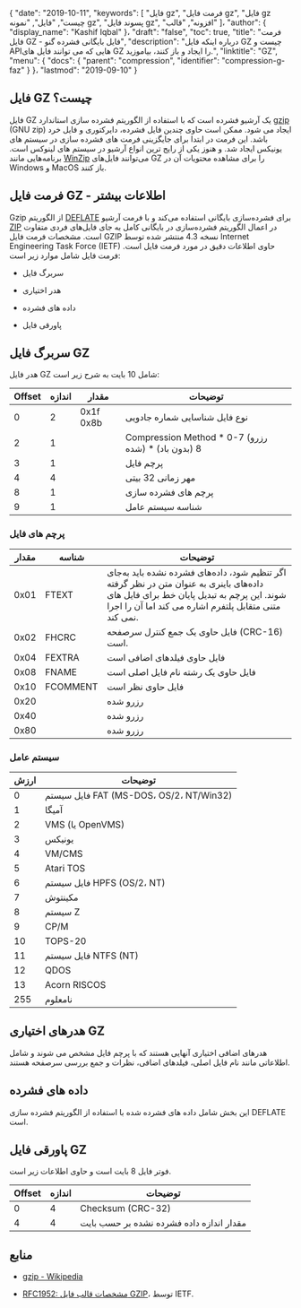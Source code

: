 {
  "date": "2019-10-11",
  "keywords": [
"فایل gz",
"فرمت فایل gz",
"فایل gz چیست",
"فایل",
"نمونه gz",
"پسوند فایل gz",
"افزونه",
"قالب"
]،
  "author": {
    "display_name": "Kashif Iqbal"
}،
  "draft": "false",
  "toc": true,
  "title": "فرمت فایل GZ - فایل بایگانی فشرده گنو",
  "description": "درباره اینکه فایل GZ چیست و APIهایی که می توانند فایل های GZ را ایجاد و باز کنند، بیاموزید.",
  "linktitle": "GZ",
  "menu": {
    "docs": {
      "parent": "compression",
      "identifier": "compression-g-faz"
}
}،
  "lastmod": "2019-09-10"
}

## فایل GZ چیست؟

فایل GZ یک آرشیو فشرده است که با استفاده از الگوریتم فشرده سازی استاندارد [gzip](https://en.wikipedia.org/wiki/Gzip) (GNU zip) ایجاد می شود. ممکن است حاوی چندین فایل فشرده، دایرکتوری و فایل خرد باشد. این فرمت در ابتدا برای جایگزینی فرمت های فشرده سازی در سیستم های یونیکس ایجاد شد. و هنوز یکی از رایج ترین انواع آرشیو در سیستم های لینوکس است. برنامه‌هایی مانند [WinZip](https://www.winzip.com/en/) می‌توانند فایل‌های GZ را برای مشاهده محتویات آن در Windows و MacOS باز کنند.

## فرمت فایل GZ - اطلاعات بیشتر

Gzip از الگوریتم [DEFLATE](https://en.wikipedia.org/wiki/DEFLATE) برای فشرده‌سازی بایگانی استفاده می‌کند و با فرمت آرشیو [ZIP](/compression/zip/) در اعمال الگوریتم فشرده‌سازی در بایگانی کامل به جای فایل‌های فردی متفاوت است. مشخصات فرمت فایل GZIP نسخه 4.3 منتشر شده توسط Internet Engineering Task Force (IETF) حاوی اطلاعات دقیق در مورد فرمت فایل است. فرمت فایل شامل موارد زیر است:

* سربرگ فایل

* هدر اختیاری

* داده های فشرده

* پاورقی فایل


## سربرگ فایل GZ ##

هدر فایل GZ شامل 10 بایت به شرح زیر است:

|Offset|اندازه|مقدار|توضیحات
---|---|---|---|
|0|2|0x1f 0x8b|نوع فایل شناسایی شماره جادویی
|2|1| |Compression Method * 0-7 (رزرو شده) * 8 (بدون باد)
|3|1| |پرچم فایل
|4|4| | مهر زمانی 32 بیتی
|8|1| |پرچم های فشرده سازی
|9|1| | شناسه سیستم عامل

### پرچم های فایل ###

|مقدار|شناسه|توضیحات
---|---|---|
|0x01|FTEXT|اگر تنظیم شود، داده‌های فشرده نشده باید به‌جای داده‌های باینری به عنوان متن در نظر گرفته شوند. این پرچم به تبدیل پایان خط برای فایل های متنی متقابل پلتفرم اشاره می کند اما آن را اجرا نمی کند.
|0x02|FHCRC|فایل حاوی یک جمع کنترل سرصفحه (CRC-16) است.
|0x04|FEXTRA|فایل حاوی فیلدهای اضافی است
|0x08|FNAME|فایل حاوی یک رشته نام فایل اصلی است
|0x10|FCOMMENT|فایل حاوی نظر است
|0x20| | رزرو شده
|0x40| | رزرو شده
|0x80| | رزرو شده

### سیستم عامل ###

| ارزش|توضیحات
---|---|
|0|فایل سیستم FAT (MS-DOS، OS/2، NT/Win32)
|1|آمیگا
|2|VMS (یا OpenVMS)
|3|یونیکس
|4|VM/CMS
|5|Atari TOS
|6|فایل سیستم HPFS (OS/2، NT)
|7|مکینتوش
|8|سیستم Z
|9|CP/M
|10|TOPS-20
|11|فایل سیستم NTFS (NT)
|12|QDOS
|13|Acorn RISCOS
|255|نامعلوم

## هدرهای اختیاری GZ ##

هدرهای اضافی اختیاری آنهایی هستند که با پرچم فایل مشخص می شوند و شامل اطلاعاتی مانند نام فایل اصلی، فیلدهای اضافی، نظرات و جمع بررسی سرصفحه هستند.

## داده های فشرده ##

این بخش شامل داده های فشرده شده با استفاده از الگوریتم فشرده سازی DEFLATE است.

## پاورقی فایل GZ ##

فوتر فایل 8 بایت است و حاوی اطلاعات زیر است.

|Offset|اندازه|توضیحات
---|---|---|
|0|4|Checksum (CRC-32)
|4|4|مقدار اندازه داده فشرده نشده بر حسب بایت

## منابع ##

* [gzip - Wikipedia](https://en.wikipedia.org/wiki/Gzip)

* [RFC1952: مشخصات قالب فایل GZIP](https://datatracker.ietf.org/doc/html/rfc1952)، توسط IETF.


